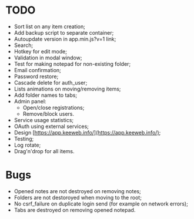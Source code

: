 # TODO

* Sort list on any item creation;
* Add backup script to separate container;
* Autoupdate version in app.min.js?v=1 link;
* Search;
* Hotkey for edit mode;
* Validation in modal window;
* Test for making notepad for non-existing folder;
* Email confirmation;
* Password restore;
* Cascade delete for auth_user;
* Lists animations on moving/removing items;
* Add folder names to tabs;
* Admin panel:
    * Open/close registrations;
    * Remove/block users.
* Service usage statistics;
* OAuth using external services;
* Design [https://app.keeweb.info/](https://app.keeweb.info/);
* Testing;
* Log rotate;
* Drag'n'drop for all items.

# Bugs

* Opened notes are not destroyed on removing notes;
* Folders are not destoroyed when moving to the root;
* No csrf_failure on duplicate login send (for example on network errors);
* Tabs are destroyed on removing opened notepad.
